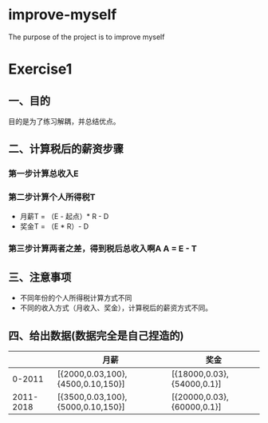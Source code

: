 # improve-myself
The purpose of the project is to improve myself

# Exercise1
## 一、目的
目的是为了练习解耦，并总结优点。

## 二、计算税后的薪资步骤
### 第一步计算总收入E
### 第二步计算个人所得税T  
* 月薪T = （E - 起点）* R - D   
* 奖金T = （E * R）- D
### 第三步计算两者之差，得到税后总收入啊A A = E - T

## 三、注意事项
* 不同年份的个人所得税计算方式不同
* 不同的收入方式（月收入、奖金），计算税后的薪资方式不同。

## 四、给出数据(数据完全是自己捏造的)
|       | 月薪 | 奖金|
| ---   | --- | --- |
| 0-2011  | [{2000,0.03,100},{4500,0.10,150}] | [{18000,0.03},{54000,0.1}] |
|2011-2018| [{3500,0.03,100},{5000,0.10,150}] | [{20000,0.03},{60000,0.1}] |


